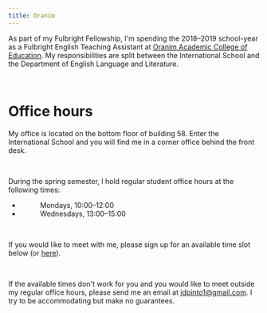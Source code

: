 ```yaml
---
title: Oranim
---
```


As part of my Fulbright Fellowship, I'm spending the 2018–2019 school-year as a Fulbright English Teaching Assistant at [Oranim Academic College of Education](http://www.oranim.ac.il/). My responsibilities are split between the International School and the Department of English Language and Literature.

<br />

# Office hours

My office is located on the bottom floor of building 58. Enter the International School and you will find me in a corner office behind the front desk.

<br />

During the spring semester, I hold regular student office hours at the following times:

<ul style="text-indent:40px;">
  <li>Mondays, 10:00–12:00</li>
  <li>Wednesdays, 13:00–15:00</li>
</ul>

<br />

If you would like to meet with me, please sign up for an available time slot below (or [here](https://calendly.com/juanpinto)).

<br />

If the available times don't work for you and you would like to meet outside my regular office hours, please send me an email at [jdpinto1@gmail.com](mailto:jdpinto1@gmail.com). I try to be accommodating but make no guarantees.

<br />

<!-- Calendly inline widget begin -->
<div class="calendly-inline-widget" data-url="https://calendly.com/juanpinto" style="min-width:320px;height:580px;"></div>
<script type="text/javascript" src="https://assets.calendly.com/assets/external/widget.js"></script>
<!-- Calendly inline widget end -->
